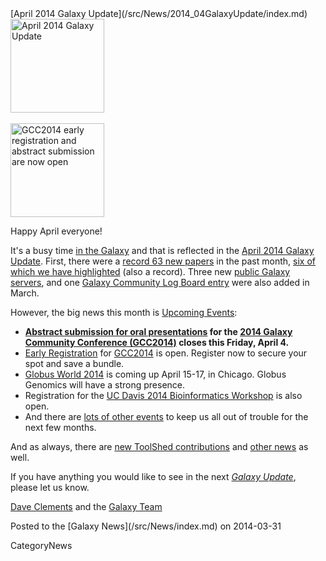 <div class='newsItemHeader'>[April 2014 Galaxy Update](/src/News/2014_04GalaxyUpdate/index.md)</div>

<div class='right'>
<a href='/src/GalaxyUpdates/2014_04/index.md'><img src="/src/Images/Logos/GalaxyUpdate200.png" alt="April 2014 Galaxy Update" width=150 /></a>
<br /><br />
<a href='/src/GalaxyUpdates/2014_04/index.md#gcc2014-june-30---july-2-baltimore'><img src="/src/Images/Logos/GCC2014LogoWide200.png" alt="GCC2014 early registration and abstract submission are now open" width="150" /></a>
</div>

Happy April everyone!  

It's a busy time [in the Galaxy](/src/GalaxyUpdates/2014_04/index.md) and that is reflected in the [April 2014 Galaxy Update](/src/GalaxyUpdates/2014_04/index.md).  First, there were a [record 63 new papers](/src/GalaxyUpdates/2014_04/index.md#new-papers) in the past month, [six of which we have highlighted](/src/GalaxyUpdates/2014_04/index.md#new-papers) (also a record).  Three new [public Galaxy servers](/src/GalaxyUpdates/2014_04/index.md#new-public-servers), and one [Galaxy Community Log Board entry](/src/GalaxyUpdates/2014_04/index.md#galaxy-community-hubs) were also added in March.

However, the big news this month is [Upcoming Events](/src/GalaxyUpdates/2014_04/index.md#events):

* **[Abstract submission for oral presentations](/src/GalaxyUpdates/2014_04/index.md#oral-presentation-abstract-submission-closes-april-4) for the [2014 Galaxy Community Conference (GCC2014)](/src/GalaxyUpdates/2014_04/index.md#gcc2014-june-30---july-2-baltimore) closes this Friday, April 4.**
* [Early Registration](/src/GalaxyUpdates/2014_04/index.md#registration-is-open) for [GCC2014](/src/GalaxyUpdates/2014_04/index.md#gcc2014-june-30---july-2-baltimore) is open. Register now to secure your spot and save a bundle.
* [Globus World 2014](/src/GalaxyUpdates/2014_04/index.md#globus-world-2014) is coming up April 15-17, in Chicago.  Globus Genomics will have a strong presence.
* Registration for the [UC Davis 2014 Bioinformatics Workshop](/src/GalaxyUpdates/2014_04/index.md#uc-davis-2014-bioinformatics-workshop) is also open.
* And there are [lots of other events](/src/GalaxyUpdates/2014_04/index.md#other-events) to keep us all out of trouble for the next few months.

And as always, there are [new ToolShed contributions](/src/GalaxyUpdates/2014_04/index.md#toolshed-contributions) and [other news](/src/GalaxyUpdates/2014_04/index.md#other-news) as well.

If you have anything you would like to see in the next *[Galaxy Update](/src/GalaxyUpdates/index.md)*, please let us know.

[Dave Clements](/src/DaveClements/index.md) and the [Galaxy Team](/src/GalaxyTeam/index.md)

<div class='newsItemFooter'>Posted to the [Galaxy News](/src/News/index.md) on 2014-03-31 </div>

CategoryNews
